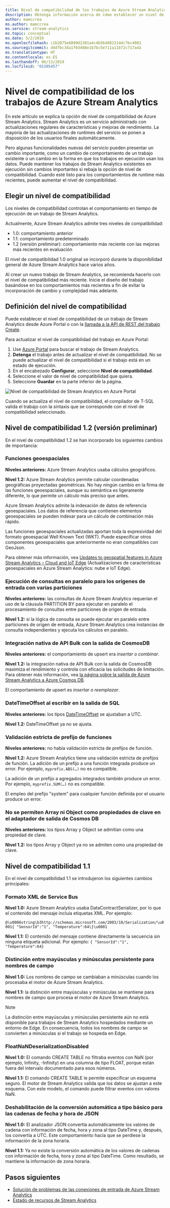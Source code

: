 ```yaml
---
title: Nivel de compatibilidad de los trabajos de Azure Stream Analytics
description: Obtenga información acerca de cómo establecer un nivel de compatibilidad para un trabajo de análisis de Azure Stream Analytics y de los principales cambios en el nivel de compatibilidad más reciente.
author: mamccrea
ms.author: mamccrea
ms.service: stream-analytics
ms.topic: conceptual
ms.date: 5/2/2019
ms.openlocfilehash: c1b2875e6899d2301a4c4b564882214dc7bc4981
ms.sourcegitcommit: d4dfbc34a1f03488e1b7bc5e711a11b72c717ada
ms.translationtype: HT
ms.contentlocale: es-ES
ms.lasthandoff: 06/13/2019
ms.locfileid: "65205457"
---
```

# <a name="compatibility-level-for-azure-stream-analytics-jobs"></a>Nivel de compatibilidad de los trabajos de Azure Stream Analytics

En este artículo se explica la opción de nivel de compatibilidad de Azure Stream Analytics. Stream Analytics es un servicio administrado con actualizaciones regulares de características y mejoras de rendimiento. La mayoría de las actualizaciones de runtimes del servicio se ponen a disposición de los usuarios finales automáticamente. 

Pero algunas funcionalidades nuevas del servicio pueden presentar un cambio importante, como un cambio de comportamiento de un trabajo existente o un cambio en la forma en que los trabajos en ejecución usan los datos. Puede mantener los trabajos de Stream Analytics existentes en ejecución sin cambios importantes si rebaja la opción de nivel de compatibilidad. Cuando esté listo para los comportamientos de runtime más recientes, puede aumentar el nivel de compatibilidad. 

## <a name="choose-a-compatibility-level"></a>Elegir un nivel de compatibilidad

Los niveles de compatibilidad controlan el comportamiento en tiempo de ejecución de un trabajo de Stream Analytics. 

Actualmente, Azure Stream Analytics admite tres niveles de compatibilidad:

* 1.0: comportamiento anterior
* 1.1: comportamiento predeterminado
* 1.2 (versión preliminar): comportamiento más reciente con las mejoras más recientes en evaluación

El nivel de compatibilidad 1.0 original se incorporó durante la disponibilidad general de Azure Stream Analytics hace varios años.

Al crear un nuevo trabajo de Stream Analytics, se recomienda hacerlo con el nivel de compatibilidad más reciente. Inicie el diseño del trabajo basándose en los comportamientos más recientes a fin de evitar la incorporación de cambio y complejidad más adelante.

## <a name="set-the-compatibility-level"></a>Definición del nivel de compatibilidad

Puede establecer el nivel de compatibilidad de un trabajo de Stream Analytics desde Azure Portal o con la [llamada a la API de REST del trabajo Create](/rest/api/streamanalytics/stream-analytics-job).

Para actualizar el nivel de compatibilidad del trabajo en Azure Portal:

1. Use [Azure Portal](https://portal.azure.com) para buscar el trabajo de Stream Analytics.
2. **Detenga** el trabajo antes de actualizar el nivel de compatibilidad. No se puede actualizar el nivel de compatibilidad si el trabajo está en un estado de ejecución.
3. En el encabezado **Configurar**, seleccione **Nivel de compatibilidad**.
4. Seleccione el valor de nivel de compatibilidad que quiera.
5. Seleccione **Guardar** en la parte inferior de la página.

![Nivel de compatibilidad de Stream Analytics en Azure Portal](media/stream-analytics-compatibility-level/stream-analytics-compatibility.png)

Cuando se actualiza el nivel de compatibilidad, el compilador de T-SQL valida el trabajo con la sintaxis que se corresponde con el nivel de compatibilidad seleccionado.

## <a name="compatibility-level-12-preview"></a>Nivel de compatibilidad 1.2 (versión preliminar)

En el nivel de compatibilidad 1.2 se han incorporado los siguientes cambios de importancia:

### <a name="geospatial-functions"></a>Funciones geoespaciales

**Niveles anteriores:** Azure Stream Analytics usaba cálculos geográficos.

**Nivel 1.2:** Azure Stream Analytics permite calcular coordenadas geográficas proyectadas geométricas. No hay ningún cambio en la firma de las funciones geoespaciales, aunque su semántica es ligeramente diferente, lo que permite un cálculo más preciso que antes.

Azure Stream Analytics admite la indexación de datos de referencia geoespaciales. Los datos de referencia que contienen elementos geoespaciales se pueden indexar para un cálculo de combinación más rápido.

Las funciones geoespaciales actualizadas aportan toda la expresividad del formato geoespacial Well Known Text (WKT). Puede especificar otros componentes geoespaciales que anteriormente no eran compatibles con GeoJson.

Para obtener más información, vea [Updates to geospatial features in Azure Stream Analytics – Cloud and IoT Edge](https://azure.microsoft.com/blog/updates-to-geospatial-functions-in-azure-stream-analytics-cloud-and-iot-edge/) (Actualizaciones de características geoespaciales en Azure Stream Analytics: nube e IoT Edge).

### <a name="parallel-query-execution-for-input-sources-with-multiple-partitions"></a>Ejecución de consultas en paralelo para los orígenes de entrada con varias particiones

**Niveles anteriores:** las consultas de Azure Stream Analytics requerían el uso de la cláusula PARTITION BY para ejecutar en paralelo el procesamiento de consultas entre particiones de origen de entrada.

**Nivel 1.2:** si la lógica de consulta se puede ejecutar en paralelo entre particiones de origen de entrada, Azure Stream Analytics crea instancias de consulta independientes y ejecuta los cálculos en paralelo.

### <a name="native-bulk-api-integration-with-cosmosdb-output"></a>Integración nativa de API Bulk con la salida de CosmosDB

**Niveles anteriores:** el comportamiento de upsert era *insertar o combinar*.

**Nivel 1.2:** la integración nativa de API Bulk con la salida de CosmosDB maximiza el rendimiento y controla con eficacia las solicitudes de limitación. Para obtener más información, vea [la página sobre la salida de Azure Stream Analytics a Azure Cosmos DB](https://docs.microsoft.com/azure/stream-analytics/stream-analytics-documentdb-output#improved-throughput-with-compatibility-level-12).

El comportamiento de upsert es *insertar o reemplazar*.

### <a name="datetimeoffset-when-writing-to-sql-output"></a>DateTimeOffset al escribir en la salida de SQL

**Niveles anteriores:** los tipos [DateTimeOffset](https://docs.microsoft.com/sql/t-sql/data-types/datetimeoffset-transact-sql?view=sql-server-2017) se ajustaban a UTC.

**Nivel 1.2:** DateTimeOffset ya no se ajusta.

### <a name="strict-validation-of-prefix-of-functions"></a>Validación estricta de prefijo de funciones

**Niveles anteriores:** no había validación estricta de prefijos de función.

**Nivel 1.2:** Azure Stream Analytics tiene una validación estricta de prefijos de función. La adición de un prefijo a una función integrada produce un error. Por ejemplo, `myprefix.ABS(…)` no es compatible.

La adición de un prefijo a agregados integrados también produce un error. Por ejemplo, `myprefix.SUM(…)` no es compatible.

El empleo del prefijo "system" para cualquier función definida por el usuario produce un error.

### <a name="disallow-array-and-object-as-key-properties-in-cosmos-db-output-adapter"></a>No se permiten Array ni Object como propiedades de clave en el adaptador de salida de Cosmos DB

**Niveles anteriores:** los tipos Array y Object se admitían como una propiedad de clave.

**Nivel 1.2:** los tipos Array y Object ya no se admiten como una propiedad de clave.

## <a name="compatibility-level-11"></a>Nivel de compatibilidad 1.1

En el nivel de compatibilidad 1.1 se introdujeron los siguientes cambios principales:

### <a name="service-bus-xml-format"></a>Formato XML de Service Bus

**Nivel 1.0:** Azure Stream Analytics usaba DataContractSerializer, por lo que el contenido del mensaje incluía etiquetas XML. Por ejemplo:

`@\u0006string\b3http://schemas.microsoft.com/2003/10/Serialization/\u0001{ "SensorId":"1", "Temperature":64\}\u0001`

**Nivel 1.1:** El contenido del mensaje contiene directamente la secuencia sin ninguna etiqueta adicional. Por ejemplo: `{ "SensorId":"1", "Temperature":64}`

### <a name="persisting-case-sensitivity-for-field-names"></a>Distinción entre mayúsculas y minúsculas persistente para nombres de campo

**Nivel 1.0:** Los nombres de campo se cambiaban a minúsculas cuando los procesaba el motor de Azure Stream Analytics.

**Nivel 1.1:** la distinción entre mayúsculas y minúsculas se mantiene para nombres de campo que procesa el motor de Azure Stream Analytics.

> [!NOTE]
> La distinción entre mayúsculas y minúsculas persistente aún no está disponible para trabajos de Stream Analytics hospedados mediante un entorno de Edge. En consecuencia, todos los nombres de campo se convierten a minúsculas si el trabajo se hospeda en Edge.

### <a name="floatnandeserializationdisabled"></a>FloatNaNDeserializationDisabled

**Nivel 1.0:** El comando CREATE TABLE no filtraba eventos con NaN (por ejemplo, Infinity, -Infinity) en una columna de tipo FLOAT, porque están fuera del intervalo documentado para esos números.

**Nivel 1.1:** El comando CREATE TABLE le permite especificar un esquema seguro. El motor de Stream Analytics valida que los datos se ajustan a este esquema. Con este modelo, el comando puede filtrar eventos con valores NaN.

### <a name="disable-automatic-upcast-for-datetime-strings-in-json"></a>Deshabilitación de la conversión automática a tipo básico para las cadenas de fecha y hora de JSON

**Nivel 1.0:** El analizador JSON convertía automáticamente los valores de cadena con información de fecha, hora y zona al tipo DateTime y, después, los convertía a UTC. Este comportamiento hacía que se perdiese la información de la zona horaria.

**Nivel 1.1:** Ya no existe la conversión automática de los valores de cadenas con información de fecha, hora y zona al tipo DateTime. Como resultado, se mantiene la información de zona horaria.

## <a name="next-steps"></a>Pasos siguientes

* [Solución de problemas de las conexiones de entrada de Azure Stream Analytics](stream-analytics-troubleshoot-input.md)
* [Estado de recursos de Stream Analytics](stream-analytics-resource-health.md)
